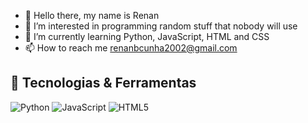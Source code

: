 - 👋 Hello there, my name is Renan
- 👀 I’m interested in programming random stuff that nobody will use
- 🌱 I’m currently learning Python, JavaScript, HTML and CSS
- 📫 How to reach me renanbcunha2002@gmail.com
## 🚀 Tecnologias & Ferramentas
![Python](https://img.shields.io/badge/Python-3776AB?style=for-the-badge&logo=python&logoColor=white)
![JavaScript](https://img.shields.io/badge/JavaScript-F7DF1E?style=for-the-badge&logo=javascript&logoColor=black)
![HTML5](https://img.shields.io/badge/HTML5-E34F26?style=for-the-badge&logo=html5&logoColor=white)
